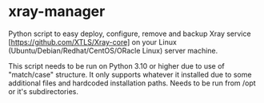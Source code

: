 # xray-manager
Python script to easy deploy, configure, remove and backup Xray service [https://github.com/XTLS/Xray-core] on your Linux (Ubuntu/Debian/Redhat/CentOS/ORacle Linux) server machine.

This script needs to be run on Python 3.10 or higher due to use of "match/case" structure.
It only supports whatever it installed due to some additional files and hardcoded installation paths.
Needs to be run from /opt or it's subdirectories.
